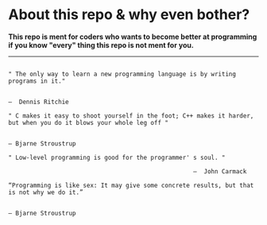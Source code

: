 # About this repo & why even bother? 
**This repo is ment for coders who wants to become better at programming if you know "every" thing this repo is not ment for you.**

---
```

" The only way to learn a new programming language is by writing programs in it."

                                                                                 ―  Dennis Ritchie

" C makes it easy to shoot yourself in the foot; C++ makes it harder, but when you do it blows your whole leg off "

                                                                                                    ― Bjarne Stroustrup

" Low-level programming is good for the programmer' s soul. "

                                                    ―  John Carmack 

“Programming is like sex: It may give some concrete results, but that is not why we do it.”

                                                                            ― Bjarne Stroustrup

```
 
